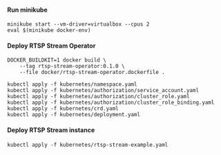 #### Run minikube
```
minikube start --vm-driver=virtualbox --cpus 2
eval $(minikube docker-env)
```

#### Deploy RTSP Stream Operator
```
DOCKER_BUILDKIT=1 docker build \
    --tag rtsp-stream-operator:0.1.0 \
    --file docker/rtsp-stream-operator.dockerfile . 

kubectl apply -f kubernetes/namespace.yaml
kubectl apply -f kubernetes/authorization/service_account.yaml
kubectl apply -f kubernetes/authorization/cluster_role.yaml
kubectl apply -f kubernetes/authorization/cluster_role_binding.yaml
kubectl apply -f kubernetes/crd.yaml
kubectl apply -f kubernetes/deployment.yaml
```

#### Deploy RTSP Stream instance
```
kubectl apply -f kubernetes/rtsp-stream-example.yaml
```